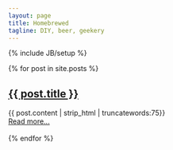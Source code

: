 ```yaml
---
layout: page
title: Homebrewed 
tagline: DIY, beer, geekery
---
```

{% include JB/setup %}

<div class="blog-index">  
  {% for post in site.posts %}
  <h2><a href="{{ BASE_PATH }}{{ post.url }}">{{ post.title }}</a></h2>
  {{ post.content | strip_html | truncatewords:75}}<br>
  <a href="{{ post.url }}">Read more...</a><br><br>
  {% endfor %}
</div>

